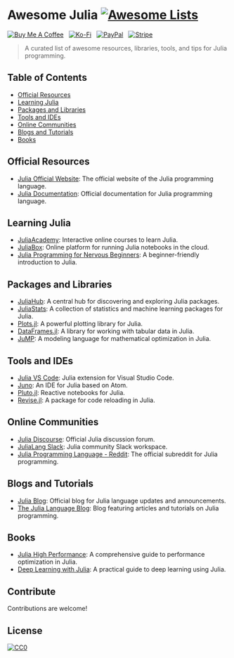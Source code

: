 # Awesome Julia [![Awesome Lists](https://srv-cdn.himpfen.io/badges/awesome-lists/awesomelists-flat.svg)](https://github.com/brandonhimpfen/awesome)

[![Buy Me A Coffee](https://srv-cdn.himpfen.io/badges/buymeacoffee/buymeacoffee-flat.svg)](https://tinyurl.com/2h9aktmd) &nbsp; [![Ko-Fi](https://srv-cdn.himpfen.io/badges/kofi/kofi-flat.svg)](https://tinyurl.com/d4xnrptz) &nbsp; [![PayPal](https://srv-cdn.himpfen.io/badges/paypal/paypal-flat.svg)](https://tinyurl.com/mr22naua) &nbsp; [![Stripe](https://srv-cdn.himpfen.io/badges/stripe/stripe-flat.svg)](https://tinyurl.com/e8ymxdw3)

> A curated list of awesome resources, libraries, tools, and tips for Julia programming.

## Table of Contents

- [Official Resources](#official-resources)
- [Learning Julia](#learning-julia)
- [Packages and Libraries](#packages-and-libraries)
- [Tools and IDEs](#tools-and-ides)
- [Online Communities](#online-communities)
- [Blogs and Tutorials](#blogs-and-tutorials)
- [Books](#books)

## Official Resources

- [Julia Official Website](https://julialang.org/): The official website of the Julia programming language.
- [Julia Documentation](https://docs.julialang.org/): Official documentation for Julia programming language.

## Learning Julia

- [JuliaAcademy](https://juliaacademy.com/): Interactive online courses to learn Julia.
- [JuliaBox](https://juliabox.com/): Online platform for running Julia notebooks in the cloud.
- [Julia Programming for Nervous Beginners](https://ucidatascienceinitiative.github.io/IntroToJulia/): A beginner-friendly introduction to Julia.

## Packages and Libraries

- [JuliaHub](https://juliahub.com/): A central hub for discovering and exploring Julia packages.
- [JuliaStats](https://juliastats.org/): A collection of statistics and machine learning packages for Julia.
- [Plots.jl](https://github.com/JuliaPlots/Plots.jl): A powerful plotting library for Julia.
- [DataFrames.jl](https://github.com/JuliaData/DataFrames.jl): A library for working with tabular data in Julia.
- [JuMP](https://github.com/JuliaOpt/JuMP.jl): A modeling language for mathematical optimization in Julia.

## Tools and IDEs

- [Julia VS Code](https://www.julia-vscode.org/): Julia extension for Visual Studio Code.
- [Juno](https://junolab.org/): An IDE for Julia based on Atom.
- [Pluto.jl](https://github.com/fonsp/Pluto.jl): Reactive notebooks for Julia.
- [Revise.jl](https://github.com/timholy/Revise.jl): A package for code reloading in Julia.

## Online Communities

- [Julia Discourse](https://discourse.julialang.org/): Official Julia discussion forum.
- [JuliaLang Slack](https://julialang.org/slack/): Julia community Slack workspace.
- [Julia Programming Language - Reddit](https://www.reddit.com/r/Julia/): The official subreddit for Julia programming.

## Blogs and Tutorials

- [Julia Blog](https://julialang.org/blog/): Official blog for Julia language updates and announcements.
- [The Julia Language Blog](https://julialang.org/blog/): Blog featuring articles and tutorials on Julia programming.

## Books

- [Julia High Performance](https://www.packtpub.com/product/julia-high-performance/9781788298117): A comprehensive guide to performance optimization in Julia.
- [Deep Learning with Julia](https://www.manning.com/books/deep-learning-with-julia): A practical guide to deep learning using Julia.

## Contribute

Contributions are welcome!

## License

[![CC0](https://mirrors.creativecommons.org/presskit/buttons/88x31/svg/by-sa.svg)](http://creativecommons.org/licenses/by-sa/4.0/)

